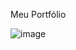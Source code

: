 Meu Portfólio

![image](https://user-images.githubusercontent.com/38231334/134730253-631bb3f6-1cbe-44dc-9ee8-d353a25619f1.png)
